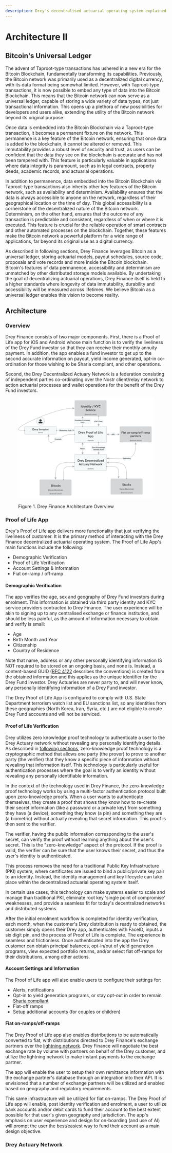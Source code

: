 ```yaml
---
description: Drey's decentralised actuarial operating system explained.
---
```


# Architecture II

## Bitcoin's Universal Ledger

The advent of Taproot-type transactions has ushered in a new era for the Bitcoin Blockchain, fundamentally transforming its capabilities. Previously, the Bitcoin network was primarily used as a decentralized digital currency, with its data format being somewhat limited. However, with Taproot-type transactions, it is now possible to embed any type of data into the Bitcoin Blockchain. This means that the Bitcoin network can now serve as a universal ledger, capable of storing a wide variety of data types, not just transactional information. This opens up a plethora of new possibilities for developers and users alike, extending the utility of the Bitcoin network beyond its original purpose.

Once data is embedded into the Bitcoin Blockchain via a Taproot-type transaction, it becomes a permanent fixture on the network. This permanence is a key feature of the Bitcoin network, ensuring that once data is added to the blockchain, it cannot be altered or removed. This immutability provides a robust level of security and trust, as users can be confident that the data they see on the blockchain is accurate and has not been tampered with. This feature is particularly valuable in applications where data integrity is paramount, such as in legal contracts, property deeds, academic records, and actuarial operations.

In addition to permanence, data embedded into the Bitcoin Blockchain via Taproot-type transactions also inherits other key features of the Bitcoin network, such as availability and determinism. Availability ensures that the data is always accessible to anyone on the network, regardless of their geographical location or the time of day. This global accessibility is a cornerstone of the decentralized nature of the Bitcoin network. Determinism, on the other hand, ensures that the outcome of any transaction is predictable and consistent, regardless of when or where it is executed. This feature is crucial for the reliable operation of smart contracts and other automated processes on the blockchain. Together, these features make the Bitcoin network a powerful platform for a wide range of applications, far beyond its original use as a digital currency.

As described in following sections, Drey Finance leverages Bitcoin as a universal ledger, storing actuarial models, payout schedules, source code, proposals and vote records and more inside the Bitcoin blockchain. Bitcoin's features of data permanence, accessibility and determinism are unmatched by other distributed storage models available. By undertaking the goal of decentralizing actuarial operations, Drey Finance itself is held to a higher standards where longevity of data immutability, durability and accessibility will be measured across lifetimes. We believe Bitcoin as a universal ledger enables this vision to become reality.

## Architecture

### Overview

Drey Finance consists of two major components. First, there is a Proof of Life app for iOS and Android whose main function is to verify the liveliness of the Drey Fund investor so that they can receive their monthly annuity payment. In addition, the app enables a fund investor to get up to the second accurate information on payout, yield income generated, opt-in co-ordination for those wishing to be Sharia compliant, and other operations.&#x20;

Second, the Drey Decentralized Actuary Network is a federation consisting of independent parties co-ordinating over the Nostr client/relay network to action actuarial processes and wallet operations for the benefit of the Drey Fund investors.

<figure><img src=".gitbook/assets/Drey Finance - Diagram 2.png" alt=""><figcaption><p>Figure 1. Drey Finance Architecture Overview</p></figcaption></figure>

### Proof of Life App

Drey's Proof of Life app delivers more functionality that just verifying the liveliness of customer. It is the primary method of interacting with the Drey Finance decentralized actuarial operating system. The Proof of Life App's main functions include the following:

* Demographic Verification
* Proof of Life Verification
* Account Settings & Information
* Fiat on-ramp / off-ramp

#### Demographic Verification

The app verifies the age, sex and geography of Drey Fund investors during enrolment. This information is obtained via third party identity and KYC service providers contracted to Drey Finance. The user experience will be akin to signing up to any centralised exchange or finance institution, and should be less painful, as the amount of information necessary to obtain and verify is small:

* Age
* Birth Month and Year
* Citizenship
* Country of Residence

Note that name, address or any other personally identifying information IS NOT required to be stored on an ongoing basis, and none is. Instead, a content-based GUID ([RFC 4122](http://www.ietf.org/rfc/rfc4122.txt) describes the conventions) is created from the obtained information and this applies as the unique identifier for the Drey Fund investor. Drey Actuaries are never party to, and will never know, any personally identifying information of a Drey Fund investor.

The Drey Proof of Life App is configured to comply with U.S. State Department terrorism watch list and EU sanctions list, so any identities from these geographies (North Korea, Iran, Syria, etc.) are not eligible to create Drey Fund accounts and will not be serviced.

#### Proof of Life Verification

Drey utilizes zero knowledge proof technology to authenticate a user to the Drey Actuary network without revealing any personally identifying details. As described in [following sections](cryptography-overview.md), zero-knowledge proof technology is a cryptographic method that allows one party (the prover) to prove to another party (the verifier) that they know a specific piece of information without revealing that information itself. This technology is particularly useful for authentication processes where the goal is to verify an identity without revealing any personally identifiable information.

In the context of the technology used in Drey Finance, the zero-knowledge proof technology works by using a multi-factor authentication protocol built upon zero-knowledge proofs. When a user wants to authenticate themselves, they create a proof that shows they know how to re-create their secret information (like a password or a private key) from something they have (a device), something they know (a pin) and something they are (a biometric) without actually revealing that secret information. This proof is then sent to the verifier.

The verifier, having the public information corresponding to the user's secret, can verify the proof without learning anything about the user's secret. This is the "zero-knowledge" aspect of the protocol. If the proof is valid, the verifier can be sure that the user knows their secret, and thus the user's identity is authenticated.

This process removes the need for a traditional Public Key Infrastructure (PKI) system, where certificates are issued to bind a public/private key pair to an identity. Instead, the identity management and key lifecycle can take place within the decentralized actuarial operating system itself.

In certain use cases, this technology can make systems easier to scale and manage than traditional PKI, eliminate root key 'single point of compromise' weaknesses, and provide a seamless fit for today's decentralized networks and distributed systems.

After the initial enrolment workflow is completed for identity verification, each month, when the customer's Drey distribution is ready to obtained, the customer simply opens their Drey app, authenticates with FaceID, inputs a six digit pin, and the process of Proof of Life is complete. The experience is seamless and frictionless. Once authenticated into the app the Drey customer can obtain principal balances, opt-in/out of yield generation programs, view expected portfolio returns,   and/or select fiat off-ramps for their distributions, among other actions.

#### Account Settings and Information

The Proof of Life app will also enable users to configure their settings for:

* Alerts, notifications&#x20;
* Opt-in to yield generation programs, or stay opt-out in order to remain [Sharia compliant](https://www.bankofengland.co.uk/explainers/what-is-islamic-finance)
* Fiat-off ramps
* Setup additional accounts (for couples or children)

#### Fiat on-ramps/off-ramps

The Drey Proof of Life app also enables distributions to be automatically converted to fiat, with distributions directed to Drey Finance's exchange partners over the [lightning network](https://lightning.network/). Drey Finance will negotiate the best exchange rate by volume with partners on behalf of the Drey customer, and utilize the lightning network to make instant payments to the exchange partner.&#x20;

The app will enable the user to setup their own remittance information with the exchange partner's database through an integration into their API. It is envisioned that a number of exchange partners will be utilized and enabled based on geography and regulatory requirements.

This same infrastructure will be utilized for fiat on-ramps. The Drey Proof of Life app will enable, post identity verification and enrolment, a user to utilize bank accounts and/or debit cards to fund their account to the best extent possible for that user's given geography and jurisdiction. The app's emphasis on user experience and design for on-boarding (and use of AI) will prompt the user the best/easiest way to fund their account as a main design objective.

### Drey Actuary Network

